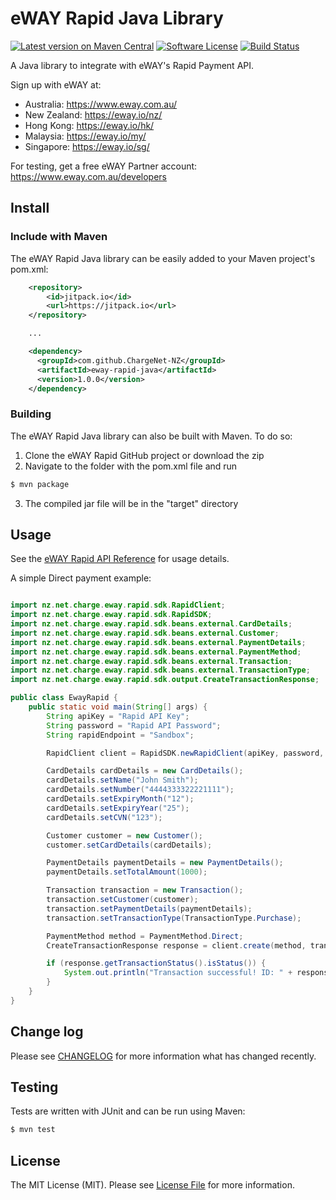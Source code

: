# eWAY Rapid Java Library

[![Latest version on Maven Central][ico-version]][link-maven]
[![Software License][ico-license]](LICENSE.md)
[![Build Status][ico-travis]][link-travis]

A Java library to integrate with eWAY's Rapid Payment API.

Sign up with eWAY at:
 - Australia:    https://www.eway.com.au/
 - New Zealand:  https://eway.io/nz/
 - Hong Kong:    https://eway.io/hk/
 - Malaysia:     https://eway.io/my/
 - Singapore:    https://eway.io/sg/

For testing, get a free eWAY Partner account: https://www.eway.com.au/developers

## Install

### Include with Maven

The eWAY Rapid Java library can be easily added to your Maven project's pom.xml:

```xml
    <repository>
        <id>jitpack.io</id>
        <url>https://jitpack.io</url>
    </repository>

    ...

    <dependency>
      <groupId>com.github.ChargeNet-NZ</groupId>
      <artifactId>eway-rapid-java</artifactId>
      <version>1.0.0</version>
    </dependency>
```

### Building

The eWAY Rapid Java library can also be built with Maven. To do so:

 1. Clone the eWAY Rapid GitHub project or download the zip
 2. Navigate to the folder with the pom.xml file and run
```bash
$ mvn package
```
 3. The compiled jar file will be in the "target" directory

## Usage

See the [eWAY Rapid API Reference](https://eway.io/api-v3/) for usage details.

A simple Direct payment example:

```java

import nz.net.charge.eway.rapid.sdk.RapidClient;
import nz.net.charge.eway.rapid.sdk.RapidSDK;
import nz.net.charge.eway.rapid.sdk.beans.external.CardDetails;
import nz.net.charge.eway.rapid.sdk.beans.external.Customer;
import nz.net.charge.eway.rapid.sdk.beans.external.PaymentDetails;
import nz.net.charge.eway.rapid.sdk.beans.external.PaymentMethod;
import nz.net.charge.eway.rapid.sdk.beans.external.Transaction;
import nz.net.charge.eway.rapid.sdk.beans.external.TransactionType;
import nz.net.charge.eway.rapid.sdk.output.CreateTransactionResponse;

public class EwayRapid {
    public static void main(String[] args) {
        String apiKey = "Rapid API Key";
        String password = "Rapid API Password";
        String rapidEndpoint = "Sandbox";

        RapidClient client = RapidSDK.newRapidClient(apiKey, password, rapidEndpoint);

        CardDetails cardDetails = new CardDetails();
        cardDetails.setName("John Smith");
        cardDetails.setNumber("4444333322221111");
        cardDetails.setExpiryMonth("12");
        cardDetails.setExpiryYear("25");
        cardDetails.setCVN("123");

        Customer customer = new Customer();
        customer.setCardDetails(cardDetails);

        PaymentDetails paymentDetails = new PaymentDetails();
        paymentDetails.setTotalAmount(1000);

        Transaction transaction = new Transaction();
        transaction.setCustomer(customer);
        transaction.setPaymentDetails(paymentDetails);
        transaction.setTransactionType(TransactionType.Purchase);

        PaymentMethod method = PaymentMethod.Direct;
        CreateTransactionResponse response = client.create(method, transaction);

        if (response.getTransactionStatus().isStatus()) {
            System.out.println("Transaction successful! ID: " + response.getTransactionStatus().getTransactionID());
        }
    }
}
```

## Change log

Please see [CHANGELOG](CHANGELOG.md) for more information what has changed recently.

## Testing

Tests are written with JUnit and can be run using Maven:

```bash
$ mvn test
```

## License

The MIT License (MIT). Please see [License File](LICENSE.md) for more information.

[ico-version]: https://img.shields.io/maven-central/v/com.ewaypayments/eway-rapid-java.svg?style=flat-square
[ico-license]: https://img.shields.io/badge/license-MIT-brightgreen.svg?style=flat-square
[ico-travis]: https://img.shields.io/travis/eWAYPayment/eway-rapid-java/master.svg?style=flat-square

[link-maven]: https://search.maven.org/#search%7Cga%7C1%7Ca%3A%22eway-rapid-java%22
[link-travis]: https://travis-ci.org/eWAYPayment/eway-rapid-java
